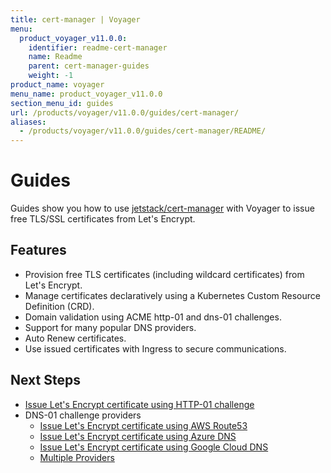 ```yaml
---
title: cert-manager | Voyager
menu:
  product_voyager_v11.0.0:
    identifier: readme-cert-manager
    name: Readme
    parent: cert-manager-guides
    weight: -1
product_name: voyager
menu_name: product_voyager_v11.0.0
section_menu_id: guides
url: /products/voyager/v11.0.0/guides/cert-manager/
aliases:
  - /products/voyager/v11.0.0/guides/cert-manager/README/
---
```


# Guides

Guides show you how to use [jetstack/cert-manager](https://github.com/jetstack/cert-manager) with Voyager to issue free TLS/SSL certificates from Let's Encrypt.

## Features

- Provision free TLS certificates (including wildcard certificates) from Let's Encrypt.
- Manage certificates declaratively using a Kubernetes Custom Resource Definition (CRD).
- Domain validation using ACME http-01 and dns-01 challenges.
- Support for many popular DNS providers.
- Auto Renew certificates.
- Use issued certificates with Ingress to secure communications.

## Next Steps

- [Issue Let's Encrypt certificate using HTTP-01 challenge](/docs/guides/cert-manager/http01_challenge/overview.md)
- DNS-01 challenge providers
  - [Issue Let's Encrypt certificate using AWS Route53](/docs/guides/cert-manager/dns01_challenge/aws-route53.md)
  - [Issue Let's Encrypt certificate using Azure DNS](/docs/guides/cert-manager/dns01_challenge/azure-dns.md)
  - [Issue Let's Encrypt certificate using Google Cloud DNS](/docs/guides/cert-manager/dns01_challenge/google-cloud-dns.md)
  - [Multiple Providers](/docs/guides/cert-manager/dns01_challenge/multiple-challenge-solver.md)
